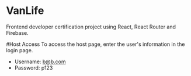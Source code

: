 # VanLife
Frontend developer certification project using React, React Router and Firebase.

#Host Access
To access the host page, enter the user's information in the login page. 

- Username: b@b.com
- Password: p123

